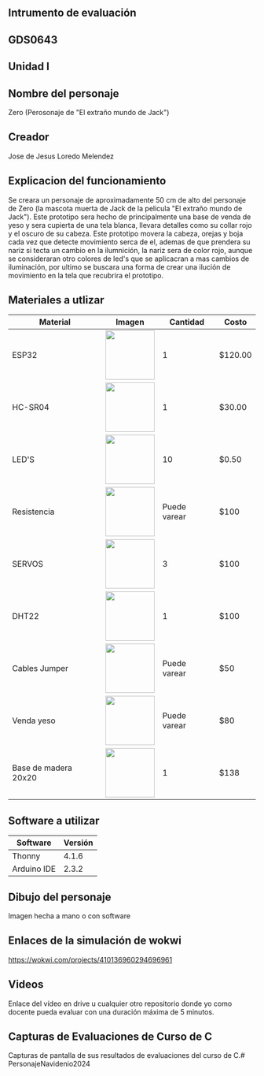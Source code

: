## Intrumento de evaluación
## GDS0643
## Unidad I
## Nombre del personaje
Zero (Perosonaje de "El extraño mundo de Jack")
## Creador
Jose de Jesus Loredo Melendez
## Explicacion del funcionamiento
Se creara un personaje de aproximadamente 50 cm de alto del personaje de Zero (la mascota muerta de Jack de la pelicula "El extraño mundo de Jack").
Este prototipo sera hecho de principalmente una base de venda de yeso y sera cupierta de una tela blanca, llevara detalles como su collar rojo y el oscuro de su cabeza.
Este prototipo movera la cabeza, orejas y boja cada vez que detecte movimiento serca de el, ademas de que prendera su nariz si tecta un cambio en la ilumnición, la nariz sera de color rojo, aunque se consideraran otro colores de led's que se aplicacran a mas cambios de iluminación, por ultimo se buscara una forma de crear una ilución de movimiento en la tela que recubrira el prototipo.
## Materiales a utlizar
|Material|Imagen|Cantidad|Costo|
|--|--|--|--|
|ESP32|<img src="https://github.com/user-attachments/assets/0d280367-493e-4f7c-a587-36e1f822116b" width="100"/>|1|$120.00|
|HC-SR04|<img src="https://github.com/user-attachments/assets/e8f3a364-83e3-4194-9eb1-15547012fb1b" width="100" />|1|$30.00|
|LED'S|<img src="https://github.com/user-attachments/assets/6028507d-a702-4604-a51d-fe80195e67e4" width="100"/>|10|$0.50|
|Resistencia|<img src="https://github.com/user-attachments/assets/000b3208-f3a6-482c-9765-73e99cc41b3c" width=100/>|Puede varear|$100|
|SERVOS|<img src="https://github.com/user-attachments/assets/e3a34ea0-944f-4e27-af5e-442dc622fd39" width="100"/>|3|$100|
|DHT22|<img src="https://github.com/user-attachments/assets/58f125a0-2206-4c36-b7e1-3098b272f5ab" width=100/>|1|$100|
|Cables Jumper|<img src="https://github.com/user-attachments/assets/82f7405e-1152-4855-b2ab-1a4e188c9d7b" width=100/>|Puede varear|$50|
|Venda yeso|<img src="https://github.com/user-attachments/assets/814209df-4213-4b51-b9f7-a5b00d74d6ee" width=100/>|Puede varear|$80|
|Base de madera 20x20|<img src="https://github.com/user-attachments/assets/9483c40f-739e-4b37-8a6a-68f070cacfbf" width=100/>|1|$138|

## Software a utilizar
|Software|Versión|
|--|--|
|Thonny|4.1.6|
|Arduino IDE|2.3.2|

## Dibujo del personaje
Imagen hecha a mano o con software

## Enlaces de la simulación de wokwi
https://wokwi.com/projects/410136960294696961

## Videos
Enlace del vídeo en drive u cualquier otro repositorio donde yo como docente pueda evaluar con una duración máxima de 5 minutos.

## Capturas de Evaluaciones de Curso de C
Capturas de pantalla de sus resultados de evaluaciones del curso de C.# PersonajeNavidenio2024
